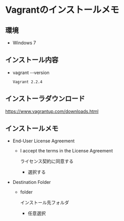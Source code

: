 # Vagrantのインストールメモ

## 環境

* Windows 7

## インストール内容

* vagrant --version

  ```
  Vagrant 2.2.4
  ```

## インストーラダウンロード

https://www.vagrantup.com/downloads.html

## インストールメモ

* End-User License Agreement

  * I accept the terms in the License Agreement

    ライセンス契約に同意する

    * 選択する

* Destination Folder

  * folder

    インストール先フォルダ

    * 任意選択

